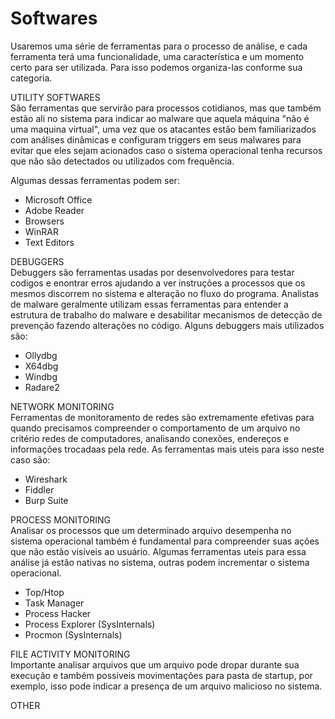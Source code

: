 # Softwares

Usaremos uma série de ferramentas para o processo de análise, e cada ferramenta terá uma funcionalidade, uma característica e um momento certo para ser utilizada. Para isso podemos organiza-las conforme sua categoria.

UTILITY SOFTWARES\
São ferramentas que servirão para processos cotidianos, mas que também estão ali no sistema para indicar ao malware que aquela máquina "não é uma maquina virtual", uma vez que os atacantes estão bem familiarizados com análises dinâmicas e configuram triggers em seus malwares para evitar que eles sejam acionados caso o sistema operacional tenha recursos que não são detectados ou utilizados com frequência.

Algumas dessas ferramentas podem ser:

* Microsoft Office
* Adobe Reader
* Browsers
* WinRAR
* Text Editors

DEBUGGERS\
Debuggers são ferramentas usadas por desenvolvedores para testar codigos e enontrar erros ajudando a ver instruções a processos que os mesmos discorrem no sistema e alteração no fluxo do programa. Analistas de malware geralmente utilizam essas ferramentas para entender a estrutura de trabalho do malware e desabilitar mecanismos de detecção de prevenção fazendo alterações no código. Alguns debuggers mais utilizados são:

* Ollydbg
* X64dbg
* Windbg
* Radare2

NETWORK MONITORING\
Ferramentas de monitoramento de redes são extremamente efetivas para quando precisamos compreender o comportamento de um arquivo no critério redes de computadores, analisando conexões, endereços e informações trocadaas pela rede. As ferramentas mais uteis para isso neste caso são:

* Wireshark
* Fiddler
* Burp Suite

PROCESS MONITORING\
Analisar os processos que um determinado arquivo desempenha no sistema operacional também é fundamental para compreender suas ações que não estão visíveis ao usuário. Algumas ferramentas uteis para essa análise já estão nativas no sistema, outras podem incrementar o sistema operacional.

* Top/Htop
* Task Manager
* Process Hacker
* Process Explorer (SysInternals)
* Procmon (SysInternals)

FILE ACTIVITY MONITORING\
Importante analisar arquivos que um arquivo pode dropar durante sua execução e também possiveis movimentações para pasta de startup, por exemplo, isso pode indicar a presença de um arquivo malicioso no sistema.&#x20;

OTHER
